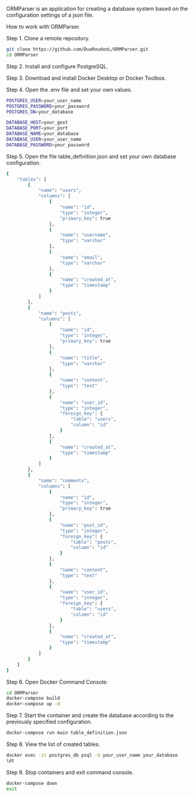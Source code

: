 ORMParser is an application for creating a database system based on the configuration settings of a json file.



How to work with ORMParser.



Step 1. Clone a remote repository.
```sh
git clone https://github.com/DuoRoudenL/ORMParser.git
cd ORMParser
```

Step 2. Install and configure PostgreSQL.

Step 3. Download and install Docker Desktop or Docker Toolbox.

Step 4. Open the .env file and set your own values.
```sh
POSTGRES_USER=your_user_name
POSTGRES_PASSWORD=your_password
POSTGRES_DB=your_database

DATABASE_HOST=your_gost
DATABASE_PORT=your_port
DATABASE_NAME=your_database
DATABASE_USER=your_user_name
DATABASE_PASSWORD=your_password
```

Step 5. Open the file table_definition.json and set your own database configuration.
```sh
{
    "tables": [
        {
            "name": "users",
            "columns": [
                {
                    "name": "id",
                    "type": "integer",
                    "primary_key": true
                },
                {
                    "name": "username",
                    "type": "varchar"
                },
                {
                    "name": "email",
                    "type": "varchar"
                },
                {
                    "name": "created_at",
                    "type": "timestamp"
                }
            ]
        },
        {
            "name": "posts",
            "columns": [
                {
                    "name": "id",
                    "type": "integer",
                    "primary_key": true
                },
                {
                    "name": "title",
                    "type": "varchar"
                },
                {
                    "name": "content",
                    "type": "text"
                },
                {
                    "name": "user_id",
                    "type": "integer",
                    "foreign_key": {
                        "table": "users",
                        "column": "id"
                    }
                },
                {
                    "name": "created_at",
                    "type": "timestamp"
                }
            ]
        },
        {
            "name": "comments",
            "columns": [
                {
                    "name": "id",
                    "type": "integer",
                    "primary_key": true
                },
                {
                    "name": "post_id",
                    "type": "integer",
                    "foreign_key": {
                        "table": "posts",
                        "column": "id"
                    }
                },
                {
                    "name": "content",
                    "type": "text"
                },
                {
                    "name": "user_id",
                    "type": "integer",
                    "foreign_key": {
                        "table": "users",
                        "column": "id"
                    }
                },
                {
                    "name": "created_at",
                    "type": "timestamp"
                }
            ]
        }
    ]
}
```

Step 6. Open Docker Command Console:
```sh
cd ORMParser
docker-compose build
docker-compose up -d
```

Step 7. Start the container and create the database according to the previously specified configuration.
```sh
docker-compose run main table_definition.json
```

Step 8. View the list of created tables.
```sh
docker exec -it postgres_db psql -U your_user_name your_database
\dt
```

Step 9. Stop containers and exit command console.
```sh
docker-compose down
exit
```